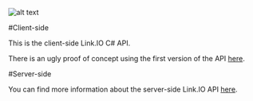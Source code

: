 ![alt text](http://img15.hostingpics.net/pics/329504linkio.png "Link.IO C# API")

#Client-side

This is the client-side Link.IO C# API.

There is an ugly proof of concept using the first version of the API  [here](https://github.com/Leelow/link.io.csharp.poc).

#Server-side

You can find more information about the server-side Link.IO API [here](https://github.com/Chaniro/link.io.server/).
